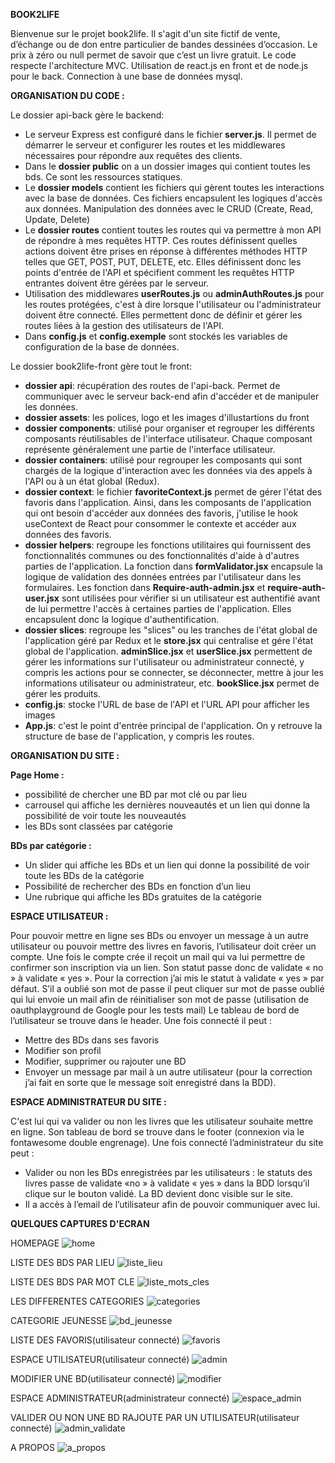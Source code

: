 **BOOK2LIFE**

Bienvenue sur le projet book2life. Il s'agit d'un site fictif de vente, d’échange ou de don entre particulier de bandes dessinées
d’occasion. Le prix à zéro ou null permet de savoir que c’est un livre gratuit.
Le code respecte l'architecture MVC.
Utilisation de react.js en front et de node.js pour le back.
Connection à une base de données mysql.

**ORGANISATION DU CODE :**

Le dossier api-back gère le backend:
- Le serveur Express est configuré dans le fichier **server.js**. Il permet de démarrer le serveur et configurer les routes et les middlewares nécessaires pour répondre aux requêtes des clients.
- Dans le **dossier public** on a un dossier images qui contient toutes les bds. Ce sont les ressources statiques.
- Le **dossier models** contient les fichiers qui gèrent toutes les interactions avec la base de données. Ces fichiers encapsulent les logiques d'accès aux données. Manipulation des données avec le CRUD (Create, Read, Update, Delete)
- Le **dossier routes** contient toutes les routes qui va permettre à mon API de répondre à mes requêtes HTTP. Ces routes définissent quelles actions doivent être prises en réponse à différentes méthodes HTTP telles que GET, POST, PUT, DELETE, etc. Elles définissent donc les points d'entrée de l'API et spécifient comment les requêtes HTTP entrantes doivent être gérées par le serveur.
- Utilisation des middlewares **userRoutes.js** ou **adminAuthRoutes.js** pour les routes protégées, c'est à dire lorsque l'utilisateur ou l'administrateur doivent être connecté. Elles permettent donc de définir et gérer les routes liées à la gestion des utilisateurs de l'API.
- Dans **config.js** et **config.exemple** sont stockés les variables de configuration de la base de données.

Le dossier book2life-front gère tout le front:
- **dossier api**: récupération des routes de l'api-back. Permet de communiquer avec le serveur back-end afin d'accéder et de manipuler les données.
- **dossier assets**: les polices, logo et les images d'illustartions du front
- **dossier components**: utilisé pour organiser et regrouper les différents composants réutilisables de l'interface utilisateur. Chaque composant représente généralement une partie de l'interface utilisateur. 
- **dossier containers**: utilisé pour regrouper les composants qui sont chargés de la logique d'interaction avec les données via des appels à l'API ou à un état global (Redux).
- **dossier context**: le fichier **favoriteContext.js** permet de gérer l'état des favoris dans l'application. Ainsi, dans les composants de l'application qui ont besoin d'accéder aux données des favoris, j'utilise le hook useContext de React pour consommer le contexte et accéder aux données des favoris.
- **dossier helpers**: regroupe les fonctions utilitaires qui fournissent des fonctionnalités communes ou des fonctionnalités d'aide à d'autres parties de l'application.
La fonction dans **formValidator.jsx** encapsule la logique de validation des données entrées par l'utilisateur dans les formulaires.
Les fonction dans **Require-auth-admin.jsx** et **require-auth-user.jsx** sont utilisées pour vérifier si un utilisateur est authentifié avant de lui permettre l'accès à certaines parties de l'application. Elles encapsulent donc la logique d'authentification.
- **dossier slices**: regroupe les "slices" ou les tranches de l'état global de l'application géré par Redux et le **store.jsx** qui centralise et gére l'état global de l'application.
**adminSlice.jsx** et **userSlice.jsx** permettent de gérer les informations sur l'utilisateur ou administrateur connecté, y compris les actions pour se connecter, se déconnecter, mettre à jour les informations utilisateur ou administrateur, etc.
**bookSlice.jsx** permet de gérer les produits.
- **config.js**: stocke l'URL de base de l'API et l'URL API pour afficher les images
- **App.js**: c'est le point d'entrée principal de l'application. On y retrouve la structure de base de l'application, y compris les routes.

**ORGANISATION DU SITE :**

**Page Home :**

- possibilité de chercher une BD par mot clé ou par lieu
- carrousel qui affiche les dernières nouveautés et un lien qui donne la possibilité de voir
toute les nouveautés
- les BDs sont classées par catégorie
  
**BDs par catégorie :**
  
- Un slider qui affiche les BDs et un lien qui donne la possibilité de voir toute les BDs
de la catégorie
- Possibilité de rechercher des BDs en fonction d’un lieu
- Une rubrique qui affiche les BDs gratuites de la catégorie
  

**ESPACE UTILISATEUR :**

Pour pouvoir mettre en ligne ses BDs ou envoyer un message à un autre utilisateur ou pouvoir
mettre des livres en favoris, l’utilisateur doit créer un compte. Une fois le compte crée il reçoit
un mail qui va lui permettre de confirmer son inscription via un lien. Son statut passe donc de
validate « no » à validate « yes ». Pour la correction j’ai mis le statut à validate « yes » par
défaut.
S’il a oublié son mot de passe il peut cliquer sur mot de passe oublié qui lui envoie un mail
afin de réinitialiser son mot de passe (utilisation de oauthplayground de Google pour les tests
mail)
Le tableau de bord de l’utilisateur se trouve dans le header.
Une fois connecté il peut :
- Mettre des BDs dans ses favoris
- Modifier son profil
- Modifier, supprimer ou rajouter une BD
- Envoyer un message par mail à un autre utilisateur (pour la correction j’ai fait en sorte
que le message soit enregistré dans la BDD).


**ESPACE ADMINISTRATEUR DU SITE :**

C'est lui qui va valider ou non les livres que les utilisateur souhaite mettre en ligne. 
Son tableau de bord se trouve dans le footer (connexion via le fontawesome double
engrenage).
Une fois connecté l’administrateur du site peut :
- Valider ou non les BDs enregistrées par les utilisateurs : le statuts des livres passe de
validate «no » à validate « yes » dans la BDD lorsqu’il clique sur le bouton validé. La
BD devient donc visible sur le site.
- Il a accès à l’email de l’utilisateur afin de pouvoir communiquer avec lui.

**QUELQUES CAPTURES D'ECRAN**

HOMEPAGE
![home](https://github.com/Manuella81/book2life/assets/101250152/7a7739c3-91ec-4144-8483-454d232e008a)

LISTE DES BDS PAR LIEU
![liste_lieu](https://github.com/Manuella81/book2life/assets/101250152/7003fe96-f475-46ef-8a37-a3208de3cae0)

LISTE DES BDS PAR MOT CLE
![liste_mots_cles](https://github.com/Manuella81/book2life/assets/101250152/5142edbb-e031-4176-ae10-a7f9b4a590d4)

LES DIFFERENTES CATEGORIES
![categories](https://github.com/Manuella81/book2life/assets/101250152/257817fb-8b6a-484d-b691-df3ae1674298)

CATEGORIE JEUNESSE
![bd_jeunesse](https://github.com/Manuella81/book2life/assets/101250152/10691eea-5f10-454d-85de-1cc4ace8d040)

LISTE DES FAVORIS(utilisateur connecté)
![favoris](https://github.com/Manuella81/book2life/assets/101250152/55df50d3-1ca4-4b48-a73d-ed0fa9c8a903)

ESPACE UTILISATEUR(utilisateur connecté)
![admin](https://github.com/Manuella81/book2life/assets/101250152/01595b74-c435-48b8-b05c-b7ecd168f089)

MODIFIER UNE BD(utilisateur connecté)
![modifier](https://github.com/Manuella81/book2life/assets/101250152/db90d080-bf37-41ab-8a6c-9d7532ee9648)

ESPACE ADMINISTRATEUR(administrateur connecté)
![espace_admin](https://github.com/Manuella81/book2life/assets/101250152/ef307ff6-47c1-462c-a304-98358ef02604)

VALIDER OU NON UNE BD RAJOUTE PAR UN UTILISATEUR(utilisateur connecté)
![admin_validate](https://github.com/Manuella81/book2life/assets/101250152/cdc62798-57da-4d4f-82c7-6cde31ee5885)

A PROPOS
![a_propos](https://github.com/Manuella81/book2life/assets/101250152/51c105b8-229f-49e9-95e6-13517280c017)


